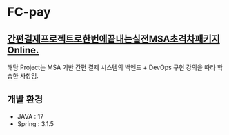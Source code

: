 # FC-pay
 



## [간편결제프로젝트로한번에끝내는실전MSA초격차패키지Online.](https://fastcampus.co.kr/dev_online_projectmsa)

해당 Project는 MSA 기반 간편 결제 시스템의 백엔드 + DevOps 구현 강의을 따라 학습한 사항임. 

## 개발 환경

* JAVA    : 17
* Spring  : 3.1.5